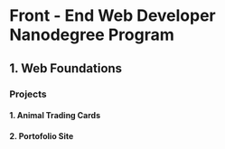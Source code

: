 # Front - End Web Developer Nanodegree Program

## 1. Web Foundations

### Projects

#### 1. Animal Trading Cards

#### 2. Portofolio Site
